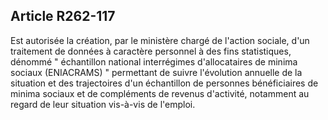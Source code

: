 ## Article R262-117

Est autorisée la création, par le ministère chargé de l'action sociale, d'un traitement de données à caractère
personnel à des fins statistiques, dénommé " échantillon national interrégimes d'allocataires de minima
sociaux (ENIACRAMS) " permettant de suivre l'évolution annuelle de la situation et des trajectoires
d'un échantillon de personnes bénéficiaires de minima sociaux et de compléments de revenus d'activité,
notamment au regard de leur situation vis-à-vis de l'emploi.


